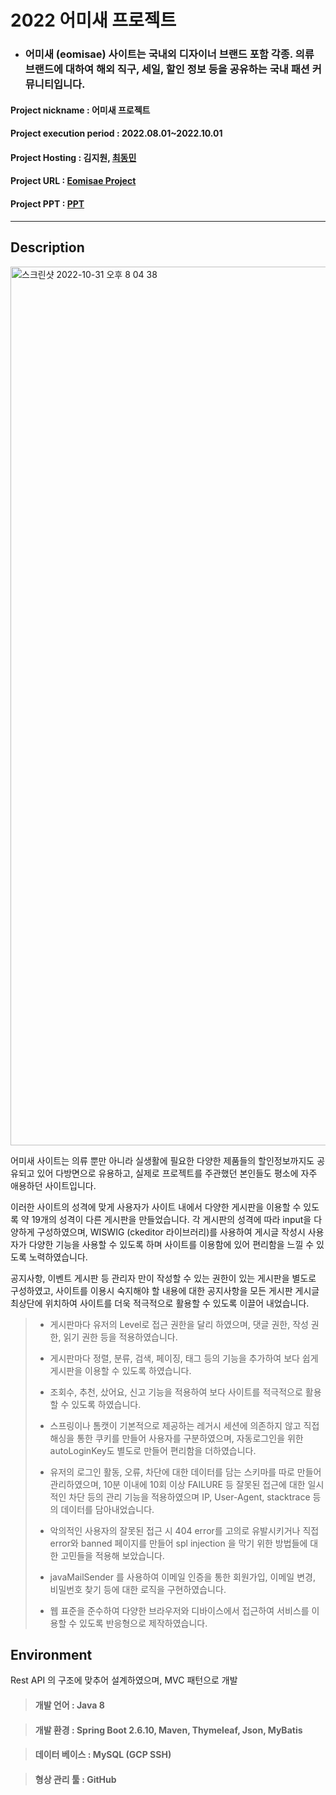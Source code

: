 # 2022 어미새 프로젝트

  -  ###  어미새 (eomisae) 사이트는 국내외 디자이너 브랜드 포함 각종. 의류 브랜드에 대하여 해외 직구, 세일, 할인 정보 등을 공유하는 국내 패션 커뮤니티입니다.

#### Project nickname : 어미새 프로젝트
#### Project execution period : 2022.08.01~2022.10.01

#### Project Hosting :  김지원, [최동민](https://dmchoi.dev)

#### Project URL :  [Eomisae Project](https://eomisae.dmchoi.dev)

#### Project PPT : [PPT](https://1drv.ms/p/s!ArtB08k_95EPhBIhK3GUo-zuPtLa)

----------------

##  Description

<img width="1406" alt="스크린샷 2022-10-31 오후 8 04 38" src="https://user-images.githubusercontent.com/108416296/200283960-3c195af5-5863-442f-a730-e61bb09e5380.png">

어미새 사이트는 의류 뿐만 아니라 실생활에 필요한 다양한 제품들의  할인정보까지도 공유되고 있어 다방면으로 유용하고, 실제로 프로젝트를 주관했던 본인들도 평소에 자주 애용하던 사이트입니다.

이러한 사이트의 성격에 맞게 사용자가 사이트 내에서 다양한 게시판을 이용할 수 있도록 약 19개의 성격이 다른 게시판을 만들었습니다. 각 게시판의 성격에 따라 input을 다양하게 구성하였으며,   WISWIG (ckeditor 라이브러리)를 사용하여 게시글 작성시 사용자가 다양한 기능을 사용할 수 있도록 하며 사이트를 이용함에 있어 편리함을 느낄 수 있도록 노력하였습니다.

공지사항, 이벤트 게시판 등 관리자 만이 작성할 수 있는 권한이 있는 게시판을 별도로 구성하였고, 사이트를 이용시 숙지해야 할 내용에 대한 공지사항을 모든 게시판 게시글 최상단에 위치하여 사이트를 더욱 적극적으로 활용할 수 있도록 이끌어 내었습니다.

> - 게시판마다 유저의 Level로 접근 권한을 달리 하였으며, 댓글 권한, 작성 권한, 읽기 권한 등을 적용하였습니다.
>
> - 게시판마다 정렬, 분류, 검색, 페이징, 태그 등의 기능을 추가하여 보다 쉽게 게시판을 이용할 수 있도록 하였습니다.
>
> - 조회수, 추천, 샀어요, 신고 기능을 적용하여 보다 사이트를 적극적으로 활용할 수 있도록 하였습니다.
>
> - 스프링이나 톰캣이 기본적으로 제공하는 레거시 세션에 의존하지 않고 직접 해싱을 통한 쿠키를 만들어 사용자를 구분하였으며, 자동로그인을 위한 autoLoginKey도 별도로 만들어 편리함을 더하였습니다.
>
> - 유저의 로그인 활동, 오류, 차단에 대한 데이터를 담는 스키마를 따로 만들어 관리하였으며,  10분 이내에 10회 이상 FAILURE 등 잘못된 접근에 대한 일시적인 차단 등의 관리 기능을 적용하였으며 IP, User-Agent, stacktrace 등의 데이터를 담아내었습니다.
>
> - 악의적인 사용자의 잘못된 접근 시 404 error를 고의로 유발시키거나 직접 error와 banned 페이지를 만들어 spl injection 을 막기 위한 방법들에 대한 고민들을 적용해 보았습니다.
>
> - javaMailSender 를 사용하여 이메일 인증을 통한 회원가입, 이메일 변경,  비밀번호 찾기 등에 대한 로직을 구현하였습니다. 
>
> - 웹 표준을 준수하여 다양한 브라우저와 디바이스에서 접근하여 서비스를 이용할 수 있도록 반응형으로 제작하였습니다.


## Environment

Rest API 의 구조에 맞추어 설계하였으며, MVC 패턴으로 개발

> #### 개발 언어 : Java 8

> #### 개발 환경 : Spring Boot 2.6.10, Maven, Thymeleaf, Json, MyBatis

> #### 데이터 베이스 : MySQL (GCP SSH)

> #### 형상 관리 툴 : GitHub
